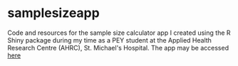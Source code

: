 # samplesizeapp
Code and resources for the sample size calculator app I created using the R Shiny package during my time as a PEY student at the Applied Health Research Centre (AHRC), St. Michael's Hospital. The app may be accessed [here](https://shruthi-apps.shinyapps.io/samplesize/)
